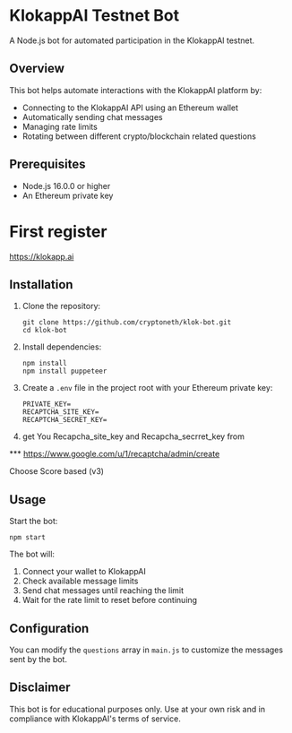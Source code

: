 # KlokappAI Testnet Bot

A Node.js bot for automated participation in the KlokappAI testnet.

## Overview

This bot helps automate interactions with the KlokappAI platform by:
- Connecting to the KlokappAI API using an Ethereum wallet
- Automatically sending chat messages
- Managing rate limits
- Rotating between different crypto/blockchain related questions

## Prerequisites

- Node.js 16.0.0 or higher
- An Ethereum private key

# First register
https://klokapp.ai

## Installation

1. Clone the repository:
    ```
    git clone https://github.com/cryptoneth/klok-bot.git
    cd klok-bot
    ```

2. Install dependencies:
    ```
    npm install
    npm install puppeteer
    ```

3. Create a `.env` file in the project root with your Ethereum private key:
    ```
    PRIVATE_KEY=
    RECAPTCHA_SITE_KEY=
    RECAPTCHA_SECRET_KEY=
    ```

4. get You Recapcha_site_key and Recapcha_secrret_key from 

*** https://www.google.com/u/1/recaptcha/admin/create

Choose Score based (v3)

## Usage

Start the bot:
```
npm start
```

The bot will:
1. Connect your wallet to KlokappAI
2. Check available message limits
3. Send chat messages until reaching the limit
4. Wait for the rate limit to reset before continuing



## Configuration

You can modify the `questions` array in `main.js` to customize the messages sent by the bot.

## Disclaimer

This bot is for educational purposes only. Use at your own risk and in compliance with KlokappAI's terms of service.
